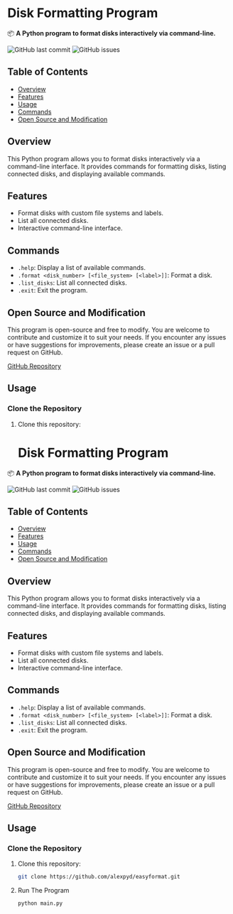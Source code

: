 # Disk Formatting Program

📦 **A Python program to format disks interactively via command-line.**

![GitHub last commit](https://img.shields.io/github/last-commit/yourusername/disk-formatting-program)
![GitHub issues](https://img.shields.io/github/issues/yourusername/disk-formatting-program)

## Table of Contents

- [Overview](#overview)
- [Features](#features)
- [Usage](#usage)
- [Commands](#commands)
- [Open Source and Modification](#open-source-and-modification)

## Overview

This Python program allows you to format disks interactively via a command-line interface. It provides commands for formatting disks, listing connected disks, and displaying available commands.

## Features

- Format disks with custom file systems and labels.
- List all connected disks.
- Interactive command-line interface.


## Commands

- `.help`: Display a list of available commands.
- `.format <disk_number> [<file_system> [<label>]]`: Format a disk.
- `.list_disks`: List all connected disks.
- `.exit`: Exit the program.

## Open Source and Modification

This program is open-source and free to modify. You are welcome to contribute and customize it to suit your needs. If you encounter any issues or have suggestions for improvements, please create an issue or a pull request on GitHub.

[GitHub Repository](https://github.com/alexpyd/easyformat)

## Usage

### Clone the Repository

1. Clone this repository:

   # Disk Formatting Program

📦 **A Python program to format disks interactively via command-line.**

![GitHub last commit](https://img.shields.io/github/last-commit/yourusername/disk-formatting-program)
![GitHub issues](https://img.shields.io/github/issues/yourusername/disk-formatting-program)

## Table of Contents

- [Overview](#overview)
- [Features](#features)
- [Usage](#usage)
- [Commands](#commands)
- [Open Source and Modification](#open-source-and-modification)

## Overview

This Python program allows you to format disks interactively via a command-line interface. It provides commands for formatting disks, listing connected disks, and displaying available commands.

## Features

- Format disks with custom file systems and labels.
- List all connected disks.
- Interactive command-line interface.


## Commands

- `.help`: Display a list of available commands.
- `.format <disk_number> [<file_system> [<label>]]`: Format a disk.
- `.list_disks`: List all connected disks.
- `.exit`: Exit the program.

## Open Source and Modification

This program is open-source and free to modify. You are welcome to contribute and customize it to suit your needs. If you encounter any issues or have suggestions for improvements, please create an issue or a pull request on GitHub.

[GitHub Repository](https://github.com/alexpyd/easyformat)

## Usage

### Clone the Repository

1. Clone this repository:

   ```bash
   git clone https://github.com/alexpyd/easyformat.git

2. Run The Program

   ```bash
   python main.py
